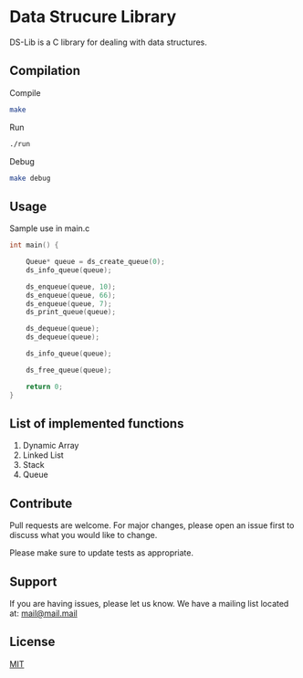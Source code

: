 # Data Strucure Library

DS-Lib is a C library for dealing with data structures.

## Compilation

Compile
```bash
make
```
Run
```bash
./run
```
Debug
```bash
make debug
```

## Usage
Sample use in main.c
```c
int main() {

    Queue* queue = ds_create_queue(0);
    ds_info_queue(queue);

    ds_enqueue(queue, 10);
    ds_enqueue(queue, 66);
    ds_enqueue(queue, 7);
    ds_print_queue(queue);

    ds_dequeue(queue);
    ds_dequeue(queue);

    ds_info_queue(queue);

    ds_free_queue(queue);

    return 0;
}
```

## List of implemented functions
1. Dynamic Array
2. Linked List
3. Stack
4. Queue

## Contribute
Pull requests are welcome. For major changes, please open an issue first to discuss what you would like to change.

Please make sure to update tests as appropriate.

## Support
If you are having issues, please let us know.
We have a mailing list located at: mail@mail.mail

## License
[MIT](https://choosealicense.com/licenses/mit/)
